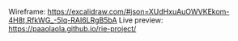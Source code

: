 Wireframe: https://excalidraw.com/#json=XUdHxuAuOWVKEkom-4H8t,RfkWG_-5Iq-RAI6LRgB5bA
Live preview: https://paaolaola.github.io/rie-project/
